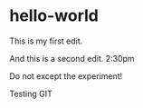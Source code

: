 hello-world
===========
 This is my first edit.

 And this is a second edit. 2:30pm

 Do not except the experiment!
 
Testing GIT
